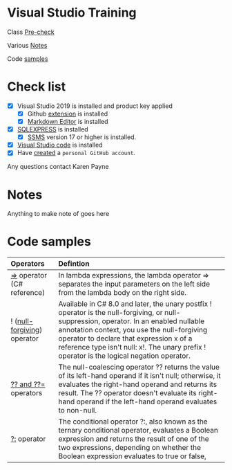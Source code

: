 # Visual Studio Training

Class [Pre-check](#Check-List)

Various [Notes](#Notes)

Code [samples](#code=samples)



# Check list

- [x] Visual Studio 2019 is installed and product key applied
  - [x] Github [extension](https://marketplace.visualstudio.com/items?itemName=GitHub.GitHubExtensionforVisualStudio) is installed
  - [x] [Markdown Editor](https://marketplace.visualstudio.com/items?itemName=MadsKristensen.MarkdownEditor) is installed
- [x] [SQLEXPRESS](https://www.microsoft.com/en-us/sql-server/sql-server-downloads) is installed
  - [x] [SSMS](https://docs.microsoft.com/en-us/sql/ssms/sql-server-management-studio-ssms?view=sql-server-ver15) version 17 or higher is installed.
- [x] [Visual Studio code](https://code.visualstudio.com/download) is installed
- [x] Have [created](https://docs.github.com/en/get-started/signing-up-for-github/signing-up-for-a-new-github-account) a `personal GitHub account`.

Any questions contact Karen Payne

# Notes

Anything to make note of goes here

# Code samples

| Operators  | Defintion|
| :--- |:--- |
| [=>](https://docs.microsoft.com/en-us/dotnet/csharp/language-reference/operators/lambda-operator) operator (C# reference) | In lambda expressions, the lambda operator => separates the input parameters on the left side from the lambda body on the right side.|
| ! ([null-forgiving](https://docs.microsoft.com/en-us/dotnet/csharp/language-reference/operators/null-forgiving)) operator | Available in C# 8.0 and later, the unary postfix ! operator is the null-forgiving, or null-suppression, operator. In an enabled nullable annotation context, you use the null-forgiving operator to declare that expression x of a reference type isn't null: x!. The unary prefix ! operator is the logical negation operator. |
| [?? and ??=](https://docs.microsoft.com/en-us/dotnet/csharp/language-reference/operators/null-coalescing-operator) operators  | The null-coalescing operator ?? returns the value of its left-hand operand if it isn't null; otherwise, it evaluates the right-hand operand and returns its result. The ?? operator doesn't evaluate its right-hand operand if the left-hand operand evaluates to non-null.|
| [?:](https://docs.microsoft.com/en-us/dotnet/csharp/language-reference/operators/conditional-operator) operator | The conditional operator ?:, also known as the ternary conditional operator, evaluates a Boolean expression and returns the result of one of the two expressions, depending on whether the Boolean expression evaluates to true or false,|


